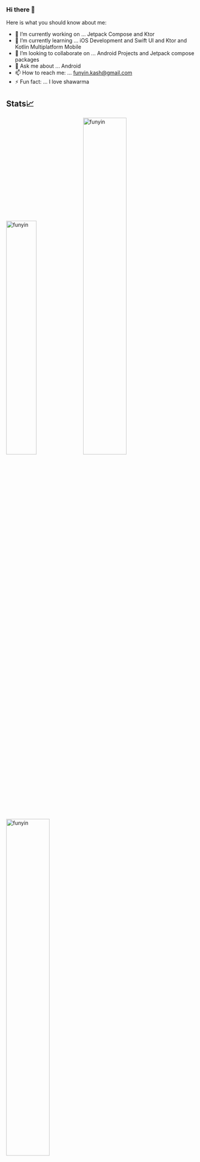 ### Hi there 👋

Here is what you should know about me:

- 🔭 I’m currently working on ... Jetpack Compose and Ktor
- 🌱 I’m currently learning ... iOS Development and Swift UI and Ktor and Kotlin Multiplatform Mobile
- 👯 I’m looking to collaborate on ... Android Projects and Jetpack compose packages
- 💬 Ask me about ... Android
- 📫 How to reach me: ... funyin.kash@gmail.com
- ⚡ Fun fact: ... I love shawarma

## Stats📈
<p align="left">
<img width="40%" src="https://github-readme-stats.vercel.app/api/top-langs?username=funyin&show_icons=true&theme=dracula&title_color=ff8000&text_color=ffffff&bg_color=6a6a6a&locale=en&layout=compact&hide_border=true" alt="funyin" /> 
<img width="48%" src="https://github-readme-stats.vercel.app/api?username=funyin&show_icons=true&theme=dracula&title_color=ff8000&text_color=ffffff&bg_color=6a6a6a&locale=en&hide_border=true" alt="funyin" />
<img width="48%" src="https://github-readme-streak-stats.herokuapp.com/?user=funyin&theme=highcontrast&hide_border=true" alt="funyin" />
</p>


![image](https://wakatime.com/share/@funyin/ca34231b-88f2-4fa6-9fdb-b7f8173e5cc5.png)
